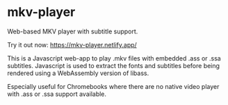 # mkv-player
Web-based MKV player with subtitle support.

Try it out now: https://mkv-player.netlify.app/

This is a Javascript web-app to play .mkv files with embedded .ass or .ssa
subtitles. Javascript is used to extract the fonts and subtitles before
being rendered using a WebAssembly version of libass.

Especially useful for Chromebooks where there are no native video player
with .ass or .ssa support available.
